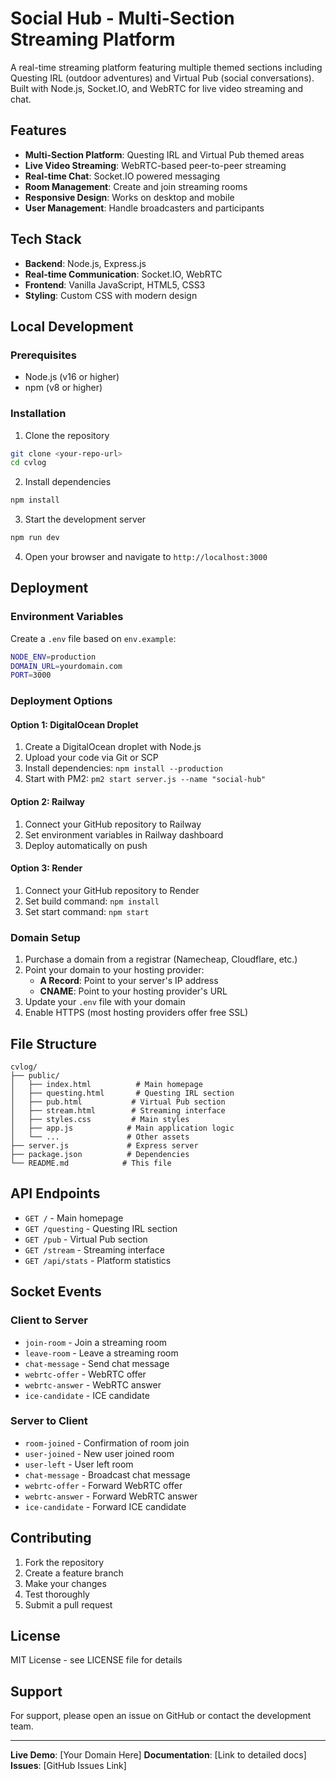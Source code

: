 # Social Hub - Multi-Section Streaming Platform

A real-time streaming platform featuring multiple themed sections including Questing IRL (outdoor adventures) and Virtual Pub (social conversations). Built with Node.js, Socket.IO, and WebRTC for live video streaming and chat.

## Features

- **Multi-Section Platform**: Questing IRL and Virtual Pub themed areas
- **Live Video Streaming**: WebRTC-based peer-to-peer streaming
- **Real-time Chat**: Socket.IO powered messaging
- **Room Management**: Create and join streaming rooms
- **Responsive Design**: Works on desktop and mobile
- **User Management**: Handle broadcasters and participants

## Tech Stack

- **Backend**: Node.js, Express.js
- **Real-time Communication**: Socket.IO, WebRTC
- **Frontend**: Vanilla JavaScript, HTML5, CSS3
- **Styling**: Custom CSS with modern design

## Local Development

### Prerequisites
- Node.js (v16 or higher)
- npm (v8 or higher)

### Installation

1. Clone the repository
```bash
git clone <your-repo-url>
cd cvlog
```

2. Install dependencies
```bash
npm install
```

3. Start the development server
```bash
npm run dev
```

4. Open your browser and navigate to `http://localhost:3000`

## Deployment

### Environment Variables

Create a `.env` file based on `env.example`:

```bash
NODE_ENV=production
DOMAIN_URL=yourdomain.com
PORT=3000
```

### Deployment Options

#### Option 1: DigitalOcean Droplet

1. Create a DigitalOcean droplet with Node.js
2. Upload your code via Git or SCP
3. Install dependencies: `npm install --production`
4. Start with PM2: `pm2 start server.js --name "social-hub"`

#### Option 2: Railway

1. Connect your GitHub repository to Railway
2. Set environment variables in Railway dashboard
3. Deploy automatically on push

#### Option 3: Render

1. Connect your GitHub repository to Render
2. Set build command: `npm install`
3. Set start command: `npm start`

### Domain Setup

1. Purchase a domain from a registrar (Namecheap, Cloudflare, etc.)
2. Point your domain to your hosting provider:
   - **A Record**: Point to your server's IP address
   - **CNAME**: Point to your hosting provider's URL
3. Update your `.env` file with your domain
4. Enable HTTPS (most hosting providers offer free SSL)

## File Structure

```
cvlog/
├── public/
│   ├── index.html          # Main homepage
│   ├── questing.html       # Questing IRL section
│   ├── pub.html           # Virtual Pub section
│   ├── stream.html        # Streaming interface
│   ├── styles.css         # Main styles
│   ├── app.js            # Main application logic
│   └── ...               # Other assets
├── server.js             # Express server
├── package.json          # Dependencies
└── README.md            # This file
```

## API Endpoints

- `GET /` - Main homepage
- `GET /questing` - Questing IRL section
- `GET /pub` - Virtual Pub section
- `GET /stream` - Streaming interface
- `GET /api/stats` - Platform statistics

## Socket Events

### Client to Server
- `join-room` - Join a streaming room
- `leave-room` - Leave a streaming room
- `chat-message` - Send chat message
- `webrtc-offer` - WebRTC offer
- `webrtc-answer` - WebRTC answer
- `ice-candidate` - ICE candidate

### Server to Client
- `room-joined` - Confirmation of room join
- `user-joined` - New user joined room
- `user-left` - User left room
- `chat-message` - Broadcast chat message
- `webrtc-offer` - Forward WebRTC offer
- `webrtc-answer` - Forward WebRTC answer
- `ice-candidate` - Forward ICE candidate

## Contributing

1. Fork the repository
2. Create a feature branch
3. Make your changes
4. Test thoroughly
5. Submit a pull request

## License

MIT License - see LICENSE file for details

## Support

For support, please open an issue on GitHub or contact the development team.

---

**Live Demo**: [Your Domain Here]
**Documentation**: [Link to detailed docs]
**Issues**: [GitHub Issues Link] 